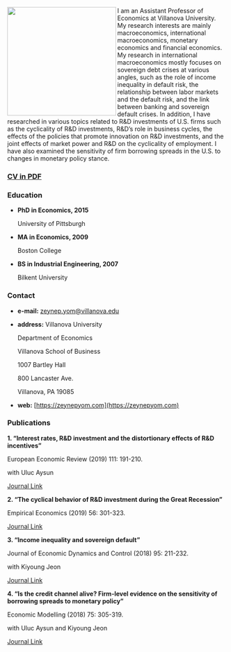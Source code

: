 <img src="https://www.dropbox.com/s/5c3mezza8lam61n/IMG_1923.jpg?dl=0" align="left" width="250"/> I am an Assistant Professor of Economics at Villanova University. My research interests are mainly macroeconomics, international macroeconomics, monetary economics and financial economics. My research in international macroeconomics mostly focuses on sovereign debt crises at various angles, such as the role of income inequality in default risk, the relationship between labor markets and the default risk, and the link between banking and sovereign default crises. In addition, I have researched in various topics related to R&D investments of U.S. firms such as the cyclicality of R&D investments, R&D’s role in business cycles, the effects of the policies that promote innovation on R&D investments, and the joint effects of market power and R&D on the cyclicality of employment. I have also examined the sensitivity of firm borrowing spreads in the U.S. to changes in monetary policy stance.


### [**CV in PDF**](https://www.dropbox.com/s/9o9e9goq8rgqj41/cv.pdf?dl=0)

### Education
- **PhD in Economics, 2015**

  University of Pittsburgh
- **MA in Economics, 2009**

  Boston College
- **BS in Industrial Engineering, 2007**

  Bilkent University
  
### Contact 
- **e-mail:** <a href="mailto:zeynep.yom@villanova.edu">zeynep.yom@villanova.edu</a>
- **address:** Villanova University 
  
  Department of Economics 
  
  Villanova School of Business 
  
  1007 Bartley Hall
  
  800 Lancaster Ave. 
  
  Villanova, PA 19085
- **web:** [https://zeynepyom.com](https://zeynepyom.com)

### Publications

**1. “Interest rates, R&D investment and the distortionary effects of R&D incentives”**

European Economic Review (2019) 111: 191-210. 

with Uluc Aysun

[Journal Link](https://www.sciencedirect.com/science/article/abs/pii/S0014292118301673) 

**2. “The cyclical behavior of R&D investment during the Great Recession”**

Empirical Economics (2019) 56: 301-323.

[Journal Link](https://link.springer.com/article/10.1007/s00181-017-1358-7)

**3. “Income inequality and sovereign default”**

Journal of Economic Dynamics and Control (2018) 95: 211-232. 

with Kiyoung Jeon

[Journal Link](https://www.sciencedirect.com/science/article/abs/pii/S0165188918302562)

**4. “Is the credit channel alive? Firm-level evidence on the sensitivity of borrowing spreads to monetary policy”** 

Economic Modelling (2018) 75: 305-319. 

with Uluc Aysun and Kiyoung Jeon

[Journal Link](https://www.sciencedirect.com/science/article/abs/pii/S0264999318303171)

